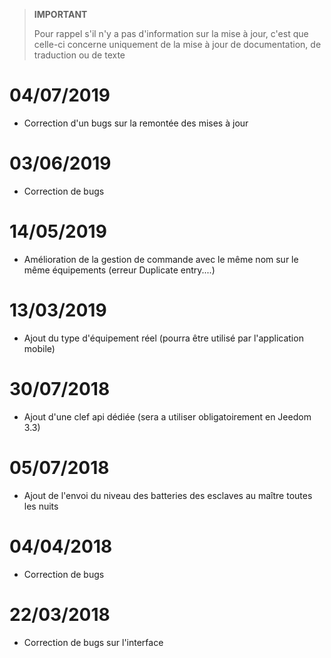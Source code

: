 >**IMPORTANT**
>
>Pour rappel s'il n'y a pas d'information sur la mise à jour, c'est que celle-ci concerne uniquement de la mise à jour de documentation, de traduction ou de texte

# 04/07/2019

- Correction d'un bugs sur la remontée des mises à jour

# 03/06/2019

- Correction de bugs

# 14/05/2019

- Amélioration de la gestion de commande avec le même nom sur le même équipements (erreur Duplicate entry....)

# 13/03/2019

- Ajout du type d'équipement réel (pourra être utilisé par l'application mobile)

# 30/07/2018

- Ajout d'une clef api dédiée (sera a utiliser obligatoirement en Jeedom 3.3)

# 05/07/2018

- Ajout de l'envoi du niveau des batteries des esclaves au maître toutes les nuits

# 04/04/2018

- Correction de bugs

# 22/03/2018

- Correction de bugs sur l'interface
